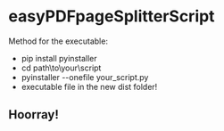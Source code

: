 ﻿# easyPDFpageSplitterScript

Method for the executable:

- pip install pyinstaller
- cd path\to\your\script
- pyinstaller --onefile your_script.py
- executable file in the new dist folder!

## Hoorray!

